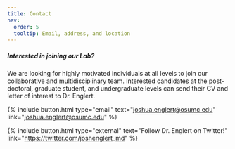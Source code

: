 ```yaml
---
title: Contact
nav:
  order: 5
  tooltip: Email, address, and location
---
```


<h5>Interested in joining our Lab?</h5>

We are looking for highly motivated individuals at all levels to join our collaborative and multidisciplinary team.  Interested candidates at the post-doctoral, graduate student, and undergraduate levels can send their CV and letter of interest to Dr. Englert.

{%
  include button.html
  type="email"
  text="joshua.englert@osumc.edu"
  link="joshua.englert@osumc.edu"
%}

{%
  include button.html
  type="external"
  text="Follow Dr. Englert on Twitter!"
  link="https://twitter.com/joshenglert_md"
%}
